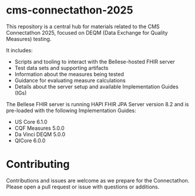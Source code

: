# cms-connectathon-2025

This repository is a central hub for materials related to the CMS Connectathon 2025, focused on DEQM (Data Exchange for Quality Measures) testing.

It includes:

- Scripts and tooling to interact with the Bellese-hosted FHIR server
- Test data sets and supporting artifacts
- Information about the measures being tested
- Guidance for evaluating measure calculations
- Details about the server setup and available Implementation Guides (IGs)


The Bellese FHIR server is running HAPI FHIR JPA Server version 8.2 and is pre-loaded with the following Implementation Guides:


- US Core 6.1.0
- CQF Measures 5.0.0
- Da Vinci DEQM 5.0.0
- QICore 6.0.0


# Contributing
Contributions and issues are welcome as we prepare for the Connectathon. Please open a pull request or issue with questions or additions.